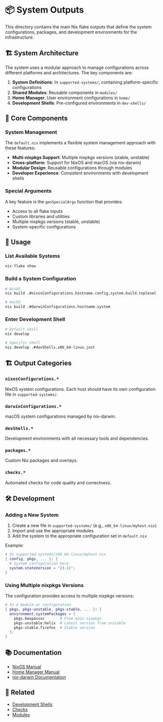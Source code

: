 # 📦 System Outputs

This directory contains the main Nix flake outputs that define the system configurations, packages, and development environments for the infrastructure.

## 🏗️ System Architecture

The system uses a modular approach to manage configurations across different platforms and architectures. The key components are:

1. **System Definitions**: In `supported-systems/`, containing platform-specific configurations
2. **Shared Modules**: Reusable components in `modules/`
3. **Home Manager**: User environment configurations in `home/`
4. **Development Shells**: Pre-configured environments in `dev-shells/`

## 🧩 Core Components

### System Management

The `default.nix` implements a flexible system management approach with these features:

- **Multi-nixpkgs Support**: Multiple nixpkgs versions (stable, unstable)
- **Cross-platform**: Support for NixOS and macOS (via nix-darwin)
- **Modular Design**: Reusable configurations through modules
- **Developer Experience**: Consistent environments with development shells

### Special Arguments

A key feature is the `genSpecialArgs` function that provides:
- Access to all flake inputs
- Custom libraries and utilities
- Multiple nixpkgs versions (stable, unstable)
- System-specific configurations

## 🚀 Usage

### List Available Systems
```bash
nix flake show
```

### Build a System Configuration
```bash
# NixOS
nix build .#nixosConfigurations.hostname.config.system.build.toplevel

# macOS
nix build .#darwinConfigurations.hostname.system
```

### Enter Development Shell
```bash
# Default shell
nix develop

# Specific shell
nix develop .#devShells.x86_64-linux.just
```

## 🏗️ Output Categories

### `nixosConfigurations.*`
NixOS system configurations. Each host should have its own configuration file in `supported-systems/`.

### `darwinConfigurations.*`
macOS system configurations managed by nix-darwin.

### `devShells.*`
Development environments with all necessary tools and dependencies.

### `packages.*`
Custom Nix packages and overlays.

### `checks.*`
Automated checks for code quality and correctness.

## 🛠️ Development

### Adding a New System

1. Create a new file in `supported-systems/` (e.g., `x86_64-linux/myhost.nix`)
2. Import and use the appropriate modules
3. Add the system to the appropriate configuration set in `default.nix`

Example:
```nix
# In supported-systems/x86_64-linux/myhost.nix
{ config, pkgs, ... }: {
  # System configuration here
  system.stateVersion = "23.11";
}
```

### Using Multiple nixpkgs Versions

The configuration provides access to multiple nixpkgs versions:

```nix
# In a module or configuration
{ pkgs, pkgs-unstable, pkgs-stable, ... }: {
  environment.systemPackages = [
    pkgs.keepassxc       # From main nixpkgs
    pkgs-unstable.helix  # Latest version from unstable
    pkgs-stable.firefox  # Stable version
  ];
}
```

## 📚 Documentation

- [NixOS Manual](https://nixos.org/manual/nixos/stable/)
- [Home Manager Manual](https://nix-community.github.io/home-manager/)
- [nix-darwin Documentation](https://github.com/LnL7/nix-darwin)

## 🔗 Related

- [Development Shells](../dev-shells/README.md)
- [Checks](../checks/README.md)
- [Modules](../modules/README.md)
